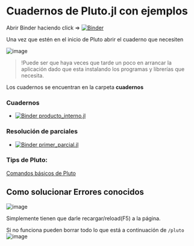 # Cuadernos de Pluto.jl con ejemplos

Abrir Binder haciendo click => [![Binder](https://mybinder.org/badge_logo.svg)](https://mybinder.org/v2/gh/akielbowicz/cbc-algebra-ingenieria/HEAD?urlpath=pluto)

Una vez que estén en el inicio de Pluto abrir el cuaderno que necesiten

![image](https://user-images.githubusercontent.com/30580760/114409347-bf262780-9b80-11eb-9bfe-73053cb05464.png)


> !Puede ser que haya veces que tarde un poco en arrancar la aplicación dado que esta instalando los programas y librerías que necesita.

Los cuadernos se encuentran en la carpeta **cuadernos**

### Cuadernos
  
  - [![Binder](https://mybinder.org/badge_logo.svg)  producto_interno.jl](https://mybinder.org/v2/gh/akielbowicz/cbc-algebra-ingenieria/HEAD?urlpath=pluto/open?path=/home/jovyan/cuadernos/producto_interno.jl)


### Resolución de parciales

  - [![Binder](https://mybinder.org/badge_logo.svg)  primer_parcial.jl](https://mybinder.org/v2/gh/akielbowicz/cbc-algebra-ingenieria/HEAD?urlpath=pluto/open?path=/home/jovyan/cuadernos/primer_parcial.jl)

### Tips de Pluto:

[Comandos básicos de Pluto](https://github.com/fonsp/Pluto.jl/wiki/%F0%9F%94%8E-Basic-Commands-in-Pluto)


## Como solucionar Errores conocidos

![image](https://user-images.githubusercontent.com/30580760/114430304-af184300-9b94-11eb-9857-6c1ff86d45c4.png)

Simplemente tienen que darle recargar/reload(F5) a la página.

Si no funciona pueden borrar todo lo que está a continuación de `/pluto`
![image](https://user-images.githubusercontent.com/30580760/114430873-42517880-9b95-11eb-81a4-2573adf6db2d.png)

